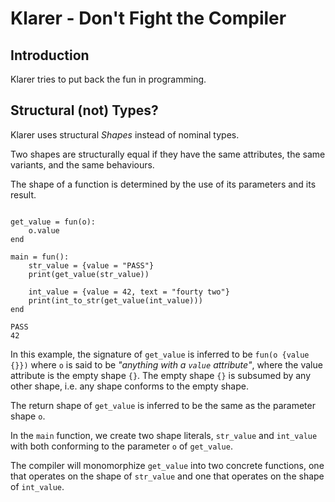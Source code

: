 # Klarer - Don't Fight the Compiler

## Introduction

Klarer tries to put back the fun in programming.

## Structural (not) Types?

Klarer uses structural _Shapes_ instead of nominal types.

Two shapes are structurally equal if they have the same attributes, the same variants, and the same
behaviours.

The shape of a function is determined by the use of its parameters and its result.

```klarer

get_value = fun(o):
    o.value
end

main = fun():
    str_value = {value = "PASS"}
    print(get_value(str_value))

    int_value = {value = 42, text = "fourty two"}
    print(int_to_str(get_value(int_value)))
end

```

```
PASS
42
```

In this example, the signature of `get_value` is inferred to be `fun(o {value {}})` where `o` is
said to be _"anything with a `value` attribute"_, where the value attribute is the empty shape `{}`.
The empty shape `{}` is subsumed by any other shape, i.e. any shape conforms to the empty shape.

The return shape of `get_value` is inferred to be the same as the parameter shape `o`.

In the `main` function, we create two shape literals, `str_value` and `int_value` with both
conforming to the parameter `o` of `get_value`.

The compiler will monomorphize `get_value` into two concrete functions, one that operates on the
shape of `str_value` and one that operates on the shape of `int_value`.
